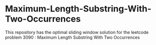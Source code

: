 # Maximum-Length-Substring-With-Two-Occurrences
This repository has the optimal sliding window solution for the leetcode problem 3090 : Maximum Length Substring With Two Occurrences
